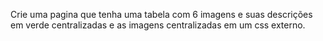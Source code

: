 Crie uma pagina que tenha uma tabela com 6 imagens e suas descrições em verde centralizadas e as imagens centralizadas em um css externo.